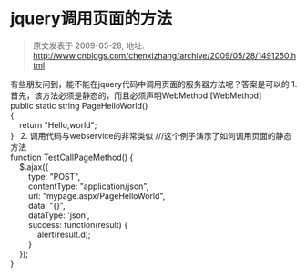 # jquery调用页面的方法 
> 原文发表于 2009-05-28, 地址: http://www.cnblogs.com/chenxizhang/archive/2009/05/28/1491250.html 


有些朋友问到，能不能在jquery代码中调用页面的服务器方法呢？答案是可以的 1. 首先，该方法必须是静态的，而且必须声明WebMethod [WebMethod]  
public static string PageHelloWorld()  
{  
    return "Hello,world";  
}   2. 调用代码与webservice的非常类似 ///这个例子演示了如何调用页面的静态方法  
function TestCallPageMethod() {  
    $.ajax({  
        type: "POST",  
        contentType: "application/json",  
        url: "mypage.aspx/PageHelloWorld",  
        data: "{}",  
        dataType: 'json',  
        success: function(result) {  
            alert(result.d);  
        }  
    });  
}











